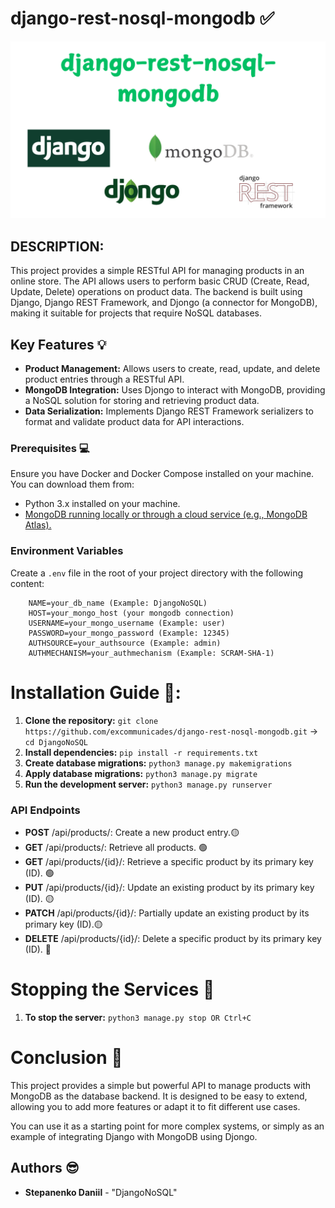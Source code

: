 # django-rest-nosql-mongodb  ✅
![django-rest-nosql-mongodb image](https://raw.githubusercontent.com/excommunicades/django-rest-nosql-mongodb/main/django-rest-nosql-mongodb.png)

## DESCRIPTION: 

This project provides a simple RESTful API for managing products in an online store. The API allows users to perform basic CRUD (Create, Read, Update, Delete) operations on product data. The backend is built using Django, Django REST Framework, and Djongo (a connector for MongoDB), making it suitable for projects that require NoSQL databases.

## Key Features 💡

- **Product Management:** Allows users to create, read, update, and delete product entries through a RESTful API.
- **MongoDB Integration:** Uses Djongo to interact with MongoDB, providing a NoSQL solution for storing and retrieving product data.
- **Data Serialization:** Implements Django REST Framework serializers to format and validate product data for API interactions.

### Prerequisites 💻

Ensure you have Docker and Docker Compose installed on your machine. You can download them from:

- Python 3.x installed on your machine.
- [MongoDB running locally or through a cloud service (e.g., MongoDB Atlas).](https://www.mongodb.com/)

### Environment Variables
Create a `.env` file in the root of your project directory with the following content:
```
    NAME=your_db_name (Example: DjangoNoSQL)
    HOST=your_mongo_host (your mongodb connection)
    USERNAME=your_mongo_username (Example: user)
    PASSWORD=your_mongo_password (Example: 12345)
    AUTHSOURCE=your_authsource (Example: admin)
    AUTHMECHANISM=your_authmechanism (Example: SCRAM-SHA-1)
```

# Installation Guide 📕:

1. **Clone the repository:** ```git clone https://github.com/excommunicades/django-rest-nosql-mongodb.git``` -> ```cd DjangoNoSQL```
2. **Install dependencies:** ```pip install -r requirements.txt```
4. **Create database migrations:** ```python3 manage.py makemigrations```
4. **Apply database migrations:** ```python3 manage.py migrate```
5. **Run the development server:** ```python3 manage.py runserver```

### API Endpoints

- **POST** /api/products/: Create a new product entry.🟡
- **GET** /api/products/: Retrieve all products. 🟢
- **GET** /api/products/{id}/: Retrieve a specific product by its primary key (ID). 🟢
- **PUT** /api/products/{id}/: Update an existing product by its primary key (ID). 🟡
- **PATCH** /api/products/{id}/: Partially update an existing product by its primary key (ID).🟡
- **DELETE** /api/products/{id}/: Delete a specific product by its primary key (ID). 🔴

# Stopping the Services 🚪

1. **To stop the server:** ```python3 manage.py stop OR Ctrl+C```

# Conclusion 🎉

This project provides a simple but powerful API to manage products with MongoDB as the database backend. It is designed to be easy to extend, allowing you to add more features or adapt it to fit different use cases.

You can use it as a starting point for more complex systems, or simply as an example of integrating Django with MongoDB using Djongo.

## Authors 😎

- **Stepanenko Daniil** - "DjangoNoSQL"